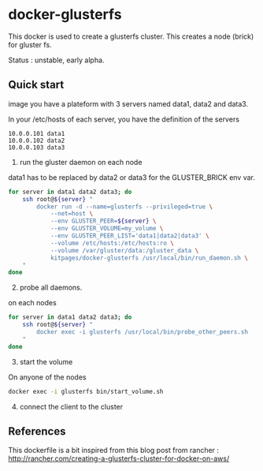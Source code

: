 docker-glusterfs
================

This docker is used to create a glusterfs cluster. This creates a 
node (brick) for gluster fs.

Status : unstable, early alpha.

Quick start
-----------

image you have a plateform with 3 servers named data1, data2 and data3.

In your /etc/hosts of each server, you have the definition of the servers

```
10.0.0.101 data1
10.0.0.102 data2
10.0.0.103 data3
```

1) run the gluster daemon on each node

data1 has to be replaced by data2 or data3 for the GLUSTER_BRICK env var.

```bash
for server in data1 data2 data3; do
    ssh root@${server} "
        docker run -d --name=glusterfs --privileged=true \
            --net=host \
            --env GLUSTER_PEER=${server} \
            --env GLUSTER_VOLUME=my_volume \
            --env GLUSTER_PEER_LIST='data1|data2|data3' \
            --volume /etc/hosts:/etc/hosts:ro \
            --volume /var/gluster/data:/gluster_data \
            kitpages/docker-glusterfs /usr/local/bin/run_daemon.sh \
    "
done
```

2) probe all daemons.

on each nodes

```bash
for server in data1 data2 data3; do
    ssh root@${server} "
        docker exec -i glusterfs /usr/local/bin/probe_other_peers.sh
    "
done
```

3) start the volume

On anyone of the nodes

```bash
docker exec -i glusterfs bin/start_volume.sh
```

4) connect the client to the cluster



References
----------

This dockerfile is a bit inspired from this blog post from rancher :
http://rancher.com/creating-a-glusterfs-cluster-for-docker-on-aws/

